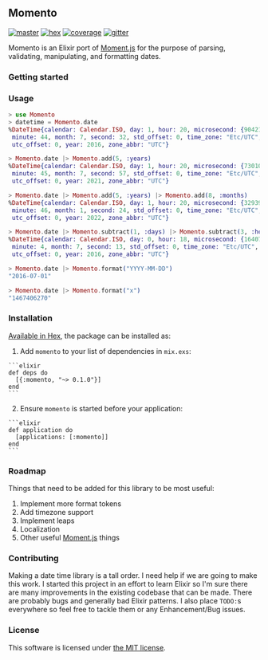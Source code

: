 ## Momento

[![master](https://circleci.com/gh/mathewdgardner/momento.svg?style=shield&circle-token=b7acdd3d8650f741723674973a0776d652f02e14)](https://circleci.com/gh/mathewdgardner/momento)
[![hex](https://img.shields.io/hexpm/v/momento.svg)](https://hex.pm/packages/momento)
[![coverage](https://coveralls.io/repos/github/mathewdgardner/momento/badge.svg?branch=master)](https://coveralls.io/github/mathewdgardner/momento?branch=master)
[![gitter](https://badges.gitter.im/mathewdgardner/momento.png)](https://gitter.im/mathewdgardner/momento)

Momento is an Elixir port of [Moment.js](https://github.com/moment/moment) for the purpose of parsing, validating, manipulating, and formatting dates.

### Getting started

### Usage

```elixir
> use Momento
> datetime = Momento.date
%DateTime{calendar: Calendar.ISO, day: 1, hour: 20, microsecond: {904217, 6},
 minute: 44, month: 7, second: 32, std_offset: 0, time_zone: "Etc/UTC",
 utc_offset: 0, year: 2016, zone_abbr: "UTC"}

> Momento.date |> Momento.add(5, :years)
%DateTime{calendar: Calendar.ISO, day: 1, hour: 20, microsecond: {730106, 6},
 minute: 45, month: 7, second: 57, std_offset: 0, time_zone: "Etc/UTC",
 utc_offset: 0, year: 2021, zone_abbr: "UTC"}

> Momento.date |> Momento.add(5, :years) |> Momento.add(8, :months)
%DateTime{calendar: Calendar.ISO, day: 1, hour: 20, microsecond: {32939, 6},
 minute: 46, month: 1, second: 24, std_offset: 0, time_zone: "Etc/UTC",
 utc_offset: 0, year: 2022, zone_abbr: "UTC"}

> Momento.date |> Momento.subtract(1, :days) |> Momento.subtract(3, :hours) |> Momento.add(15, :minutes)
%DateTime{calendar: Calendar.ISO, day: 0, hour: 18, microsecond: {164079, 6},
 minute: 4, month: 7, second: 13, std_offset: 0, time_zone: "Etc/UTC",
 utc_offset: 0, year: 2016, zone_abbr: "UTC"}

> Momento.date |> Momento.format("YYYY-MM-DD")
"2016-07-01"

> Momento.date |> Momento.format("x")
"1467406270"
```

### Installation

[Available in Hex](https://hex.pm/packages/momento), the package can be installed as:

  1. Add `momento` to your list of dependencies in `mix.exs`:

    ```elixir
    def deps do
      [{:momento, "~> 0.1.0"}]
    end
    ```

  2. Ensure `momento` is started before your application:

    ```elixir
    def application do
      [applications: [:momento]]
    end
    ```

### Roadmap

Things that need to be added for this library to be most useful:

  1. Implement more format tokens
  2. Add timezone support
  3. Implement leaps
  4. Localization
  5. Other useful [Moment.js](https://github.com/moment/moment) things

### Contributing

Making a date time library is a tall order. I need help if we are going to make this work. I started this project in an effort to learn Elixir so I'm sure there are many improvements in the existing codebase that can be made. There are probably bugs and generally bad Elixir patterns. I also place `TODO:`s everywhere so feel free to tackle them or any Enhancement/Bug issues.

### License

This software is licensed under [the MIT license](LICENSE.md).
